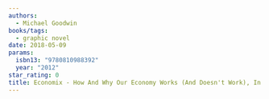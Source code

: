 ```yaml
---
authors:
  - Michael Goodwin
books/tags:
  - graphic novel
date: 2018-05-09
params:
  isbn13: "9780810988392"
  year: "2012"
star_rating: 0
title: Economix - How And Why Our Economy Works (And Doesn't Work), In Words And Pictures
---
```


<!--more-->
